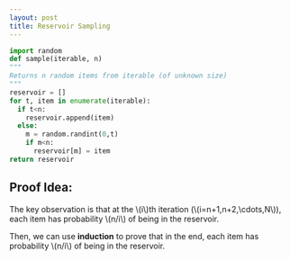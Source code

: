 ```yaml
---
layout: post
title: Reservoir Sampling
---
```


``` python
import random
def sample(iterable, n)
"""
Returns n random items from iterable (of unknown size)
"""
reservoir = []
for t, item in enumerate(iterable):
  if t<n:
    reservoir.append(item)
  else:
    m = random.randint(0,t)
    if m<n:
      reservoir[m] = item
return reservoir
```

## Proof Idea:

The key observation is that at the \\(i\\)th iteration (\\(i=n+1,n+2,\cdots,N\\)), each item has probability \\(n/i\\) of being in the reservoir.

Then, we can use **induction** to prove that in the end, each item has probability \\(n/i\\) of being in the reservoir.
